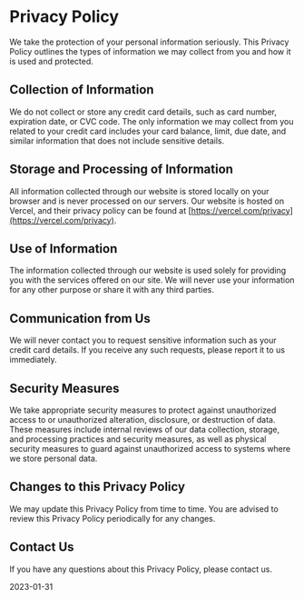 # Privacy Policy

We take the protection of your personal information seriously. This Privacy Policy outlines the types of information we may collect from you and how it is used and protected.

## Collection of Information

We do not collect or store any credit card details, such as card number, expiration date, or CVC code. The only information we may collect from you related to your credit card includes your card balance, limit, due date, and similar information that does not include sensitive details.

## Storage and Processing of Information

All information collected through our website is stored locally on your browser and is never processed on our servers. Our website is hosted on Vercel, and their privacy policy can be found at [https://vercel.com/privacy](https://vercel.com/privacy).

## Use of Information

The information collected through our website is used solely for providing you with the services offered on our site. We will never use your information for any other purpose or share it with any third parties.

## Communication from Us

We will never contact you to request sensitive information such as your credit card details. If you receive any such requests, please report it to us immediately.

## Security Measures

We take appropriate security measures to protect against unauthorized access to or unauthorized alteration, disclosure, or destruction of data. These measures include internal reviews of our data collection, storage, and processing practices and security measures, as well as physical security measures to guard against unauthorized access to systems where we store personal data.

## Changes to this Privacy Policy

We may update this Privacy Policy from time to time. You are advised to review this Privacy Policy periodically for any changes.

## Contact Us

If you have any questions about this Privacy Policy, please contact us.

2023-01-31
